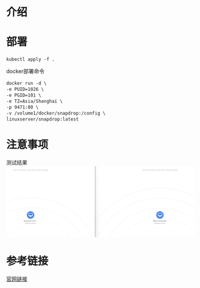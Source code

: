 # 介绍

# 部署

`kubectl apply -f .`

docker部署命令
```
docker run -d \
-e PUID=1026 \
-e PGID=101 \
-e TZ=Asia/Shanghai \
-p 9471:80 \
-v /volume1/docker/snapdrop:/config \
linuxserver/snapdrop:latest
```

# 注意事项

测试结果
![snapdrop_result](./result/snapdrop_result.png)

# 参考链接
[官网链接]()